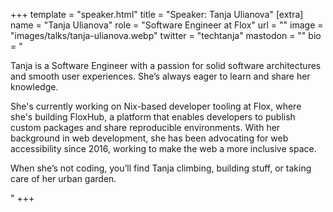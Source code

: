 +++
template = "speaker.html"
title = "Speaker: Tanja Ulianova"
[extra]
  name = "Tanja Ulianova"
  role = "Software Engineer at Flox"
  url = ""
  image = "images/talks/tanja-ulianova.webp"
  twitter = "techtanja"
  mastodon = ""
  bio = "<p>Tanja is a Software Engineer with a passion for solid software architectures and smooth user experiences. She’s always eager to learn and share her knowledge.</p><p>She's currently working on Nix-based developer tooling at Flox, where she's building FloxHub, a platform that enables developers to publish custom packages and share reproducible environments. With her background in web development, she has been advocating for web accessibility since 2016, working to make the web a more inclusive space.</p><p>When she’s not coding, you’ll find Tanja climbing, building stuff, or taking care of her urban garden.</p>"
+++
